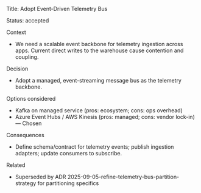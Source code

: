 ﻿---
Last Reviewed: 2025-09-04
Tags: adr, template
---
Title: Adopt Event-Driven Telemetry Bus

Status: accepted

Context
- We need a scalable event backbone for telemetry ingestion across apps. Current direct writes to the warehouse cause contention and coupling.

Decision
- Adopt a managed, event-streaming message bus as the telemetry backbone.

Options considered
- Kafka on managed service (pros: ecosystem; cons: ops overhead)
- Azure Event Hubs / AWS Kinesis (pros: managed; cons: vendor lock-in) — Chosen

Consequences
- Define schema/contract for telemetry events; publish ingestion adapters; update consumers to subscribe.

Related
- Superseded by ADR 2025-09-05-refine-telemetry-bus-partition-strategy for partitioning specifics

